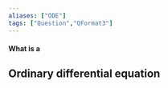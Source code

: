 ```yaml
---
aliases: ["ODE"]
tags: ["Question","QFormat3"]
---
```


#### What is a
## Ordinary differential equation
